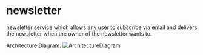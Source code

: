 # newsletter
newsletter service which allows any user to subscribe via email and delivers the newsletter when the owner of the newsletter wants to.

Architecture Diagram.
![ArchitectureDiagram](https://user-images.githubusercontent.com/7387388/187225955-ce18dd77-92e8-4742-89eb-4aa176b6d2de.jpg)
